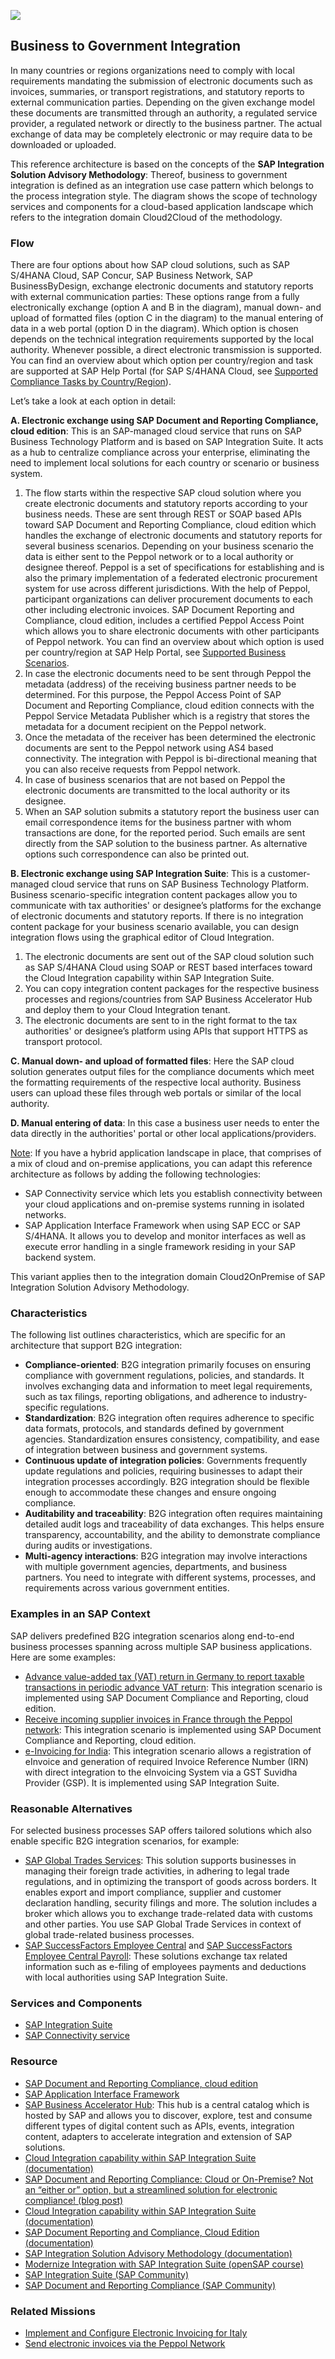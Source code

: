 <!-- dc-ref-arch-metadata : 
    {
        "id": "ref-arch-b2g-integration",
        "name": "Business to Government Integration",
        "shortDescription": "In many countries or regions organizations need to comply with local requirements mandating the submission of electronic documents such as invoices, summaries, or transport registrations, and statutory reports to external communication parties.",
        "archDiagramLink": "images/ref-arch-b2g-integration.png",
        "tags": "Integration, business-to-government integration, b2g, drc, isa-m, process integration style, cloud integration, sap integration, edocuments, compliance, sap document reporting and compliance",
        "category": "Integration"
    }
dc-ref-arch-metadata  -->
![](images/ref-arch-b2g-integration.png)
<!-- dc-ref-arch-detail-page-start -->
## **Business to Government Integration**
In many countries or regions organizations need to comply with local requirements mandating the submission of electronic documents such as invoices, summaries, or transport registrations, and statutory reports to external communication parties. Depending on the given exchange model these documents are transmitted through an authority, a regulated service provider, a regulated network or directly to the business partner. The actual exchange of data may be completely electronic or may require data to be downloaded or uploaded.

This reference architecture is based on the concepts of the **SAP Integration Solution Advisory Methodology**: Thereof, business to government integration is defined as an integration use case pattern which belongs to the process integration style. The diagram shows the scope of technology services and components for a cloud-based application landscape which refers to the integration domain Cloud2Cloud of the methodology. 

### Flow
There are four options about how SAP cloud solutions, such as SAP S/4HANA Cloud, SAP Concur, SAP Business Network, SAP BusinessByDesign, exchange electronic documents and statutory reports with external communication parties: These options range from a fully electronically exchange (option A and B in the diagram), manual down- and upload of formatted files (option C in the diagram) to the manual entering of data in a web portal (option D in the diagram). Which option is chosen depends on the technical integration requirements supported by the local authority. Whenever possible, a direct electronic transmission is supported. You can find an overview about which option per country/region and task are supported at SAP Help Portal (for SAP S/4HANA Cloud, see [Supported Compliance Tasks by Country/Region](https://help.sap.com/docs/SAP_S4HANA_CLOUD/71af4585db6d4904b1724730f3776c9b/097165e9c1074038847625e5c53e07d2.html?q=format&locale=en-US)).

Let’s take a look at each option in detail:

**A.	Electronic exchange using SAP Document and Reporting Compliance, cloud edition**: This is an SAP-managed cloud service that runs on SAP Business Technology Platform and is based on SAP Integration Suite. It acts as a hub to centralize compliance across your enterprise, eliminating the need to implement local solutions for each country or scenario or business system.
1.	The flow starts within the respective SAP cloud solution where you create electronic documents and statutory reports according to your business needs. These are sent through REST or SOAP based APIs toward SAP Document and Reporting Compliance, cloud edition which handles the exchange of electronic documents and statutory reports for several business scenarios. Depending on your business scenario the data is either sent to the Peppol network or to a local authority or designee thereof. Peppol is a set of specifications for establishing and is also the primary implementation of a federated electronic procurement system for use across different jurisdictions. With the help of Peppol, participant organizations can deliver procurement documents to each other including electronic invoices. SAP Document Reporting and Compliance, cloud edition, includes a certified Peppol Access Point which allows you to share electronic documents with other participants of Peppol network. You can find an overview about which option is used per country/region at SAP Help Portal, see [Supported Business Scenarios](https://help.sap.com/docs/cloud-edition/sap-document-and-reporting-compliance-cloud-edition/supported-business-scenarios?locale=en-US).
2.	In case the electronic documents need to be sent through Peppol the metadata (address) of the receiving business partner needs to be determined. For this purpose, the Peppol Access Point of SAP Document and Reporting Compliance, cloud edition connects with the Peppol Service Metadata Publisher which is a registry that stores the metadata for a document recipient on the Peppol network.
3.	Once the metadata of the receiver has been determined the electronic documents are sent to the Peppol network using AS4 based connectivity. The integration with Peppol is bi-directional meaning that you can also receive requests from Peppol network.
4.	In case of business scenarios that are not based on Peppol the electronic documents are transmitted to the local authority or its designee.
5.	When an SAP solution submits a statutory report the business user can email correspondence items for the business partner with whom transactions are done, for the reported period. Such emails are sent directly from the SAP solution to the business partner. As alternative options such correspondence can also be printed out.
   
**B.	Electronic exchange using SAP Integration Suite**: This is a customer-managed cloud service that runs on SAP Business Technology Platform. Business scenario-specific integration content packages allow you to communicate with tax authorities' or designee’s platforms for the exchange of electronic documents and statutory reports. If there is no integration content package for your business scenario available, you can design integration flows using the graphical editor of Cloud Integration.
1.	The electronic documents are sent out of the SAP cloud solution such as SAP S/4HANA Cloud using SOAP or REST based interfaces toward the Cloud Integration capability within SAP Integration Suite.
2.	You can copy integration content packages for the respective business processes and regions/countries from SAP Business Accelerator Hub and deploy them to your Cloud Integration tenant.
3.	The electronic documents are sent to in the right format to the tax authorities' or designee’s platform using APIs that support HTTPS as transport protocol.
   
**C.	Manual down- and upload of formatted files**: Here the SAP cloud solution generates output files for the compliance documents which meet the formatting requirements of the respective local authority. Business users can upload these files through web portals or similar of the local authority.

**D.	Manual entering of data**: In this case a business user needs to enter the data directly in the authorities' portal or other local applications/providers.

<ins>Note</ins>: If you have a hybrid application landscape in place, that comprises of a mix of cloud and on-premise applications, you can adapt this reference architecture as follows by adding the following technologies:
- SAP Connectivity service which lets you establish connectivity between your cloud applications and on-premise systems running in isolated networks.
- SAP Application Interface Framework when using SAP ECC or SAP S/4HANA. It allows you to develop and monitor interfaces as well as execute error handling in a single framework residing in your SAP backend system.
  
This variant applies then to the integration domain Cloud2OnPremise of SAP Integration Solution Advisory Methodology.

### Characteristics
The following list outlines characteristics, which are specific for an architecture that support B2G integration:
- **Compliance-oriented**: B2G integration primarily focuses on ensuring compliance with government regulations, policies, and standards. It involves exchanging data and information to meet legal requirements, such as tax filings, reporting obligations, and adherence to industry-specific regulations.
- **Standardization**: B2G integration often requires adherence to specific data formats, protocols, and standards defined by government agencies. Standardization ensures consistency, compatibility, and ease of integration between business and government systems.
- **Continuous update of integration policies**: Governments frequently update regulations and policies, requiring businesses to adapt their integration processes accordingly. B2G integration should be flexible enough to accommodate these changes and ensure ongoing compliance.
- **Auditability and traceability**: B2G integration often requires maintaining detailed audit logs and traceability of data exchanges. This helps ensure transparency, accountability, and the ability to demonstrate compliance during audits or investigations.
- **Multi-agency interactions**: B2G integration may involve interactions with multiple government agencies, departments, and business partners. You need to integrate with different systems, processes, and requirements across various government entities.

### Examples in an SAP Context
SAP delivers predefined B2G integration scenarios along end-to-end business processes spanning across multiple SAP business applications. Here are some examples:
- [Advance value-added tax (VAT) return in Germany to report taxable transactions in periodic advance VAT return](https://help.sap.com/docs/SAP_S4HANA_CLOUD/e2d057b7b4df44ba941a040d4dda2956/baa2fa30ee324777b4d61c4af642ec10.html?locale=en-US): This integration scenario is implemented using SAP Document Compliance and Reporting, cloud edition.
- [Receive incoming supplier invoices in France through the Peppol network](https://help.sap.com/docs/SAP_S4HANA_CLOUD/e2d057b7b4df44ba941a040d4dda2956/baa2fa30ee324777b4d61c4af642ec10.html?locale=en-US): This integration scenario is implemented using SAP Document Compliance and Reporting, cloud edition.
- [e-Invoicing for India](https://help.sap.com/docs/SAP_S4HANA_CLOUD/634261119fec4d58970471f2c4a9a740/b85a1a7c09f7419f817c732083695bbc.html?locale=en-US): This integration scenario allows a registration of eInvoice and generation of required Invoice Reference Number (IRN) with direct integration to the eInvoicing System via a GST Suvidha Provider (GSP). It is implemented using SAP Integration Suite.

### Reasonable Alternatives
For selected business processes SAP offers tailored solutions which also enable specific B2G integration scenarios, for example: 
- [SAP Global Trades Services](https://help.sap.com/docs/SAP_SUCCESSFACTORS_EMPLOYEE_CENTRAL?locale=en-US): This solution supports businesses in managing their foreign trade activities, in adhering to legal trade regulations, and in optimizing the transport of goods across borders. It enables export and import compliance, supplier and customer declaration handling, security filings and more. The solution includes a broker which allows you to exchange trade-related data with customs and other parties. 
You use SAP Global Trade Services in context of global trade-related business processes.
- [SAP SuccessFactors Employee Central](https://help.sap.com/docs/SAP_SUCCESSFACTORS_EMPLOYEE_CENTRAL?locale=en-US) and [SAP SuccessFactors Employee Central Payroll](https://help.sap.com/docs/SAP_SUCCESSFACTORS_EMPLOYEE_CENTRAL_PAYROLL?locale=en-US): These solutions exchange tax related information such as e-filing of employees payments and deductions with local authorities using SAP Integration Suite.
<!-- dc-ref-arch-detail-page-end -->

### Services and Components
<!-- dc-ref-arch-services-start -->
- [SAP Integration Suite](https://discovery-center.cloud.sap/serviceCatalog/integration-suite?region=all)
- [SAP Connectivity service](https://discovery-center.cloud.sap/serviceCatalog/connectivity-service?region=all)
<!-- dc-ref-arch-services-end -->

<!-- dc-ref-arch-resources-start -->
### Resource
- [SAP Document and Reporting Compliance, cloud edition](https://help.sap.com/docs/cloud-edition?locale=en-US)
- [SAP Application Interface Framework](https://help.sap.com/docs/SAP_APPLICATION_INTERFACE_FRAMEWORK_OVERVIEW)
- [SAP Business Accelerator Hub](https://hub.sap.com)<!-- dc-res-metadata: {"description": "This hub is a central catalog which is hosted by SAP and allows you to discover, explore, test and consume different types of digital content such as APIs, events, integration content, adapters to accelerate integration and extension of SAP solutions."} dc-res-metadata -->: This hub is a central catalog which is hosted by SAP and allows you to discover, explore, test and consume different types of digital content such as APIs, events, integration content, adapters to accelerate integration and extension of SAP solutions.
- [Cloud Integration capability within SAP Integration Suite (documentation)](https://help.sap.com/docs/cloud-integration)
- [SAP Document and Reporting Compliance: Cloud or On-Premise? Not an “either or” option, but a streamlined solution for electronic compliance! (blog post)](https://blogs.sap.com/2023/06/03/sap-document-and-reporting-compliance-cloud-or-on-premise-not-an-either-or-option-but-a-streamlined-solution-for-electronic-compliance/)
- [Cloud Integration capability within SAP Integration Suite (documentation)](https://help.sap.com/docs/cloud-integration)
- [SAP Document Reporting and Compliance, Cloud Edition (documentation)](https://help.sap.com/docs/cloud-edition?locale=en-US)
- [SAP Integration Solution Advisory Methodology (documentation)](https://help.sap.com/docs/architecture_guidance/f64ada51d9f44c83a751b96f955aad5a/85bcc8675d3e42718279bf7b87dafc2d.html?locale=en-US)
- [Modernize Integration with SAP Integration Suite (openSAP course)](https://open.sap.com/courses/btp3)
- [SAP Integration Suite (SAP Community)](https://community.sap.com/topics/integration-suite)
- [SAP Document and Reporting Compliance (SAP Community)](https://community.sap.com/topics/document-reporting-compliance)
<!-- dc-ref-arch-resources-end -->

### Related Missions
<!-- dc-ref-arch-related-missions-start -->
- [Implement and Configure Electronic Invoicing for Italy](https://discovery-center.cloud.sap/missiondetail/3067/3079/)
- [Send electronic invoices via the Peppol Network](https://discovery-center.cloud.sap/missiondetail/3287/3339/)
<!-- dc-ref-arch-related-missions-end -->
